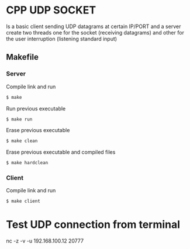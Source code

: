 # CPP UDP SOCKET
Is a basic client sending UDP datagrams at certain IP/PORT and a server create two threads one for the socket (receiving datagrams) and other for the user interruption (listening standard input)

## Makefile
### Server
Compile link and run 
```bash
$ make 
```

Run previous executable
```bash
$ make run
```

Erase previous executable
```bash
$ make clean
```

Erase previous executable and compiled files
```bash
$ make hardclean 
```

### Client
Compile link and run 
```bash
$ make client
```

# Test UDP connection from terminal 
nc -z -v -u 192.168.100.12 20777

